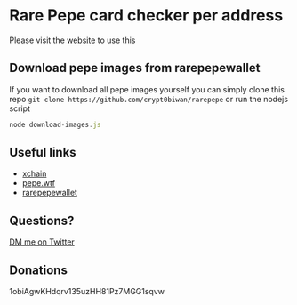 # Rare Pepe card checker per address

Please visit the [website](https://crypt0biwan.github.io/rarepepe) to use this


## Download pepe images from rarepepewallet
If you want to download all pepe images yourself you can simply clone this repo `git clone https://github.com/crypt0biwan/rarepepe` or run the nodejs script

```javascript
node download-images.js
```

## Useful links

* [xchain](https://xchain.io)
* [pepe.wtf](https://pepe.wtf)
* [rarepepewallet](http://rarepepewallet.com/)

## Questions?
[DM me on Twitter](https://twitter.com/crypt0biwan)

## Donations
1obiAgwKHdqrv135uzHH81Pz7MGG1sqvw